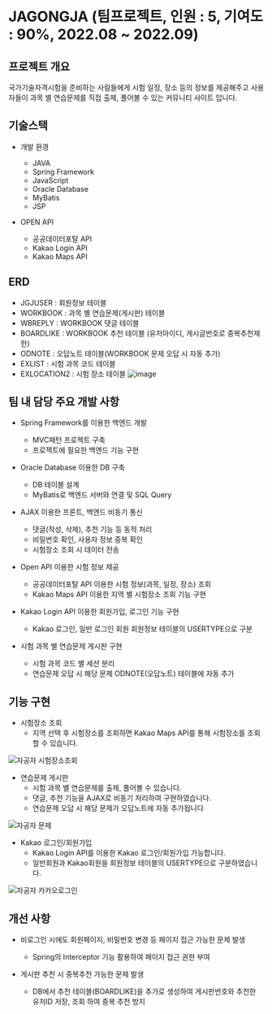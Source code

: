 # JAGONGJA (팀프로젝트, 인원 : 5, 기여도 : 90%, 2022.08 ~ 2022.09)

## 프로젝트 개요
국가기술자격시험을 준비하는 사람들에게 시험 일정, 장소 등의 정보를 제공해주고 사용자들이 과목 별 연습문제를 직접 출제, 풀어볼 수 있는 커뮤니티 사이트 입니다.  

## 기술스택
* 개발 환경
  * JAVA
  * Spring Framework
  * JavaScript
  * Oracle Database
  * MyBatis
  * JSP
  
* OPEN API
  * 공공데이터포탈 API
  * Kakao Login API
  * Kakao Maps API

## ERD
* JGJUSER : 회원정보 테이블
* WORKBOOK : 과목 별 연습문제(게시판) 테이블
* WBREPLY : WORKBOOK 댓글 테이블
* BOARDLIKE : WORKBOOK 추천 테이블 (유저아이디, 게시글번호로 중복추천제한)
* ODNOTE : 오답노트 테이블(WORKBOOK 문제 오답 시 자동 추가)
* EXLIST : 시험 과목 코드 테이블
* EXLOCATION2 : 시험 장소 테이블
![image](https://user-images.githubusercontent.com/105340836/197439949-3cb90d6f-db6d-4fca-847e-b51650f2ad53.png)

## 팀 내 담당 주요 개발 사항
* Spring Framework를 이용한 백엔드 개발
  * MVC패턴 프로젝트 구축
  * 프로젝트에 필요한 백엔드 기능 구현
  
* Oracle Database 이용한 DB 구축
  * DB 테이블 설계
  * MyBatis로 백엔드 서버와 연결 및 SQL Query 
  
* AJAX 이용한 프론트, 백엔드 비동기 통신
  * 댓글(작성, 삭제), 추천 기능 등 동적 처리
  * 비밀번호 확인, 사용자 정보 중복 확인
  * 시험장소 조회 시 데이터 전송

* Open API 이용한 시험 정보 제공
  * 공공데이터포탈 API 이용한 시험 정보(과목, 일정, 장소) 조회
  * Kakao Maps API 이용한 지역 별 시험장소 조회 기능 구현
  
* Kakao Login API 이용한 회원가입, 로그인 기능 구현
  * Kakao 로그인, 일반 로그인 회원 회원정보 테이블의 USERTYPE으로 구분

* 시험 과목 별 연습문제 게시판 구현
  * 시험 과목 코드 별 세션 분리
  * 연습문제 오답 시 해당 문제 ODNOTE(오답노트) 테이블에 자동 추가

## 기능 구현
* 시험장소 조회
  * 지역 선택 후 시험장소를 조회하면 Kakao Maps API를 통해 시험장소를 조회할 수 있습니다.
  
![자공자 시험장소조회](https://user-images.githubusercontent.com/105340836/197484075-6ae3f384-243e-41a1-b277-46294df121b6.gif)



* 연습문제 게시판
  * 시험 과목 별 연습문제를 출제, 풀어볼 수 있습니다.
  * 댓글, 추천 기능을 AJAX로 비동기 처리하여 구현하였습니다.
  * 연습문제 오답 시 해당 문제가 오답노트에 자동 추가됩니다

![자공자 문제](https://user-images.githubusercontent.com/105340836/197484136-70c166d8-fbac-42c0-9a56-a272a043f3f3.gif)

* Kakao 로그인/회원가입
  * Kakao Login API를 이용한 Kakao 로그인/회원가입 가능합니다.
  * 일반회원과 Kakao회원을 회원정보 테이블의 USERTYPE으로 구분하였습니다.
  
![자공자 카카오로그인](https://user-images.githubusercontent.com/105340836/197484726-d6df73f0-a42e-4a5b-9230-c33323a64482.gif)

## 개선 사항
* 비로그인 시에도 회원페이지, 비밀번호 변경 등 페이지 접근 가능한 문제 발생
  * Spring의 Interceptor 기능 활용하여 페이지 접근 권한 부여

* 게시판 추천 시 중복추천 가능한 문제 발생
  * DB에서 추천 테이블(BOARDLIKE)을 추가로 생성하여 게시판번호와 추천한 유저ID 저장, 조회 하여 중복 추천 방지





